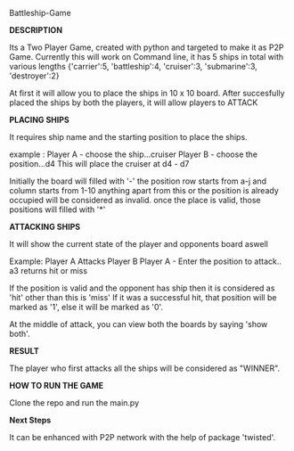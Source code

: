   Battleship-Game
 
  **DESCRIPTION**
 
  Its a Two Player Game, created with python and targeted to make it as P2P Game.
  Currently this will work on Command line, it has 5 ships in total with 
  various lengths
  {'carrier':5, 'battleship':4, 'cruiser':3, 'submarine':3, 'destroyer':2}
 
 
  At first it will allow you to place the ships in 10 x 10 board.
  After succesfully placed the ships by both the players, it will allow 
  players to ATTACK
  
 
**PLACING SHIPS**
 
  It requires ship name and the starting position to place the ships.
 
  example :
  Player A - choose the ship...cruiser
  Player B - choose the position...d4
  This will place the cruiser at d4 - d7
  
  Initially the board will filled with '-'
  the position row starts from a-j and column starts from 1-10
  anything apart from this or the position is already occupied will be considered as invalid.
  once the place is valid, those positions will filled with '*'
 
**ATTACKING SHIPS**
 
  It will show the current state of the player and opponents board aswell
  
  Example:
  Player A Attacks Player B
  Player A - Enter the position to attack.. a3
  returns hit or miss
 
  If the position is valid and the opponent has ship then it is considered as 'hit' other than this is 'miss'
  If it was a successful hit, that position will be marked as '1', else it will be marked as '0'.
  
  At the middle of attack, you can view both the boards by saying 'show both'.
 
 
 **RESULT**
 
  The player who first attacks all the ships will be considered as "WINNER".
  
  **HOW TO RUN THE GAME**
  
  Clone the repo and run the main.py
  
  
  **Next Steps**
  
  It can be enhanced with P2P network with the help of package 'twisted'.
  
  



